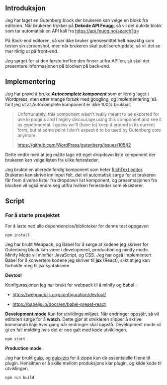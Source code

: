 ## Introduksjon

Jeg har laget en Gutenberg block der brukeren kan velge en blokk fra editoren. 
Når brukeren trykker på **Dekode API Fnugg**, så vil det dukkle blokk som tar automatisk en API kall fra https://api.fnugg.no/search?q= 

På Back-end editoren, så ser ikke bruker grensesnittet helt nøyaktig som testen sin screenshot, men når brukeren skal publisere/update, så vil det se mer riktig ut på front-end. 

Jeg sørget for at den første treffen den finner utifra API'en, så skal det presentere informasjonen på blocken på back-end.





## Implementering

Jeg har prøvd å bruke [***Autocomplete komponent***](https://developer.wordpress.org/block-editor/components/autocomplete/) som er ferdig laget i Wordpress, men etter mange forsøk med googling, og implementering, så fant jeg ut at Autocomplete komponent er ikke 100% brukbar.



> Unfortunately, this component wasn't really meant to be exported for use in plugins and I highly discourage using this component and see it as experimental. I guess we'll (have to) keep it around in its current form, but at some point I don't expect it to be used by Gutenberg core anymore.
>
> https://github.com/WordPress/gutenberg/issues/10542

Dette endte med at jeg måtte lage ett eget dropdown liste komponent der brukeren kan velge listen fra ulike feriesteder.  

Jeg brukte en allerede ferdig komponent som heter [RichText editor](https://developer.wordpress.org/block-editor/developers/richtext/). Brukeren kan skrive inn input felt. det vil automatisk sørge for at brukeren får frem diverse lister fra dropdown list komponent, og presentasjonen fra blocken vil også endre seg utifra hvilken feriesteder som eksisterer.



## Script

### For å starte prosjektet

For å laste ned alle dependencies/biblioteker for denne test oppgaven

```
npm install
```



Jeg har brukt Webpack, og Babel for å sørge at kodene jeg skriver for Gutenberg block kan være i development, production og minify mode. Minify Mode vil minifier JavaScript, og CSS. Jeg har også implementert Babel for å konvertere kodene jeg skriver til **jsx** (React), slikt at jeg kan forholde meg til jsx syntaksene. 



**Devtool**

Konfigurasjonen jeg har brukt for webpack til å minify og babel :

- https://webpack.js.org/configuration/devtool/

- https://babeljs.io/docs/en/babel-preset-react



**Development mode**
Kun for utviklings miljøet. Når endringer oppstår, så vil editoren sørge for å **watch**. Dette gjør at utvikleren slipper å skrive kommando linje hver gang når endringer skal oppstå. Development mode vil gi en feil melding hvis det er noe galt med kode utviklingen. 

```
npm start
```



**Production mode**

Jeg har brukt [gulp](https://gulpjs.com/docs/en/getting-started/quick-start), og [gulp-zip](https://www.npmjs.com/package/gulp-zip) for å zippe kun de essentsielle filene til plugin. Hensikten er å skille mellom  produksjons klar plugin, og kilde kode til utviklingen.  

```
npm run build
```








